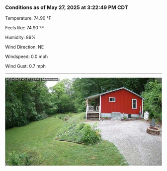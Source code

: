 ### Conditions as of May 27, 2025 at 3:22:49 PM CDT 

Temperature: 74.90 &deg;F

Feels like: 74.90 &deg;F

Humidity: 89%

Wind Direction: NE

Windspeed: 0.0 mph

Wind Gust: 0.7 mph

---

<img src="./images/latest.jpeg"/>

